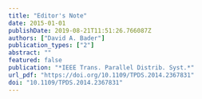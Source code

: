 ```yaml
---
title: "Editor's Note"
date: 2015-01-01
publishDate: 2019-08-21T11:51:26.766087Z
authors: ["David A. Bader"]
publication_types: ["2"]
abstract: ""
featured: false
publication: "*IEEE Trans. Parallel Distrib. Syst.*"
url_pdf: "https://doi.org/10.1109/TPDS.2014.2367831"
doi: "10.1109/TPDS.2014.2367831"
---
```


